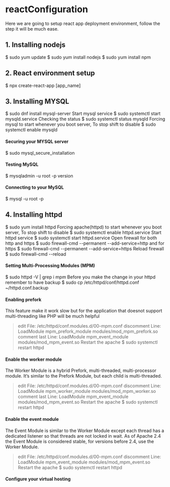# reactConfiguration
Here we are going to setup react app deployment environment, follow the step it will be much ease.
## 1. Installing nodejs
$ sudo yum update
$ sudo yum install nodejs
$ sudo yum install npm

## 2. React environment setup
$ npx create-react-app [app_name]

## 3. Installing MYSQL
  $ sudo dnf install mysql-server
Start mysql service
  $ sudo systemctl start mysqld.service
Checking the status
  $ sudo systemctl status mysqld
Forcing mysql to start whenever you boot server, To stop shift to disable
  $ sudo systemctl enable mysqld
#### Securing your MYSQL server
  $ sudo mysql_secure_installation
#### Testing MySQL
  $ mysqladmin -u root -p version
#### Connecting to your MySQL
  $ mysql -u root -p

## 4. Installing httpd
  $ sudo yum install httpd
Forcing apache(httpd) to start whenever you boot server, To stop shift to disable
  $ sudo systemctl enable httpd.service
Start httpd service
  $ sudo systemctl start httpd.service
Open firewall for both http and https
  $ sudo firewall-cmd --permanent --add-service=http
and for https
  $ sudo firewall-cmd --permanent --add-service=https
Reload firewall
  $ sudo firewall-cmd --reload
#### Setting Multi-Processing Modules (MPM)
  $ sudo httpd -V | grep i mpm
Before you make the change in your httpd remember to have backup
  $ sudo cp /etc/httpd/conf/httpd.conf ~/httpd.conf.backup
  
#### Enabling prefork
This feature make it work slow but for the application that doesnot support multi-threading like PHP will be much helpful
> edit File: /etc/httpd/conf.modules.d/00-mpm.conf
> discomment Line: LoadModule mpm_prefork_module modules/mod_mpm_prefork.so
> comment last Line: LoadModule mpm_event_module modules/mod_mpm_event.so
Restart the apache
$ sudo systemctl restart httpd

#### Enable the worker module
The Worker Module is a hybrid Prefork, multi-threaded, multi-processor module. It’s similar to the Prefork Module, but each child is multi-threaded.
> edit File: /etc/httpd/conf.modules.d/00-mpm.conf
> discomment Line: LoadModule mpm_worker_module modules/mod_mpm_worker.so
> comment last Line: LoadModule mpm_event_module modules/mod_mpm_event.so
Restart the apache
$ sudo systemctl restart httpd

#### Enable the event module
The Event Module is similar to the Worker Module except each thread has a dedicated listener so that threads are not locked in wait. As of Apache 2.4 the Event Module is considered stable, for versions before 2.4, use the Worker Module.
> edit File: /etc/httpd/conf.modules.d/00-mpm.conf
> discomment Line: LoadModule mpm_event_module modules/mod_mpm_event.so
Restart the apache
$ sudo systemctl restart httpd

#### Configure your virtual hosting

